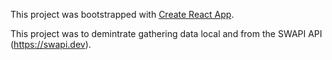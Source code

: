 This project was bootstrapped with [Create React App](https://github.com/facebook/create-react-app).

This project was to demintrate gathering data local and from the SWAPI API (https://swapi.dev).
